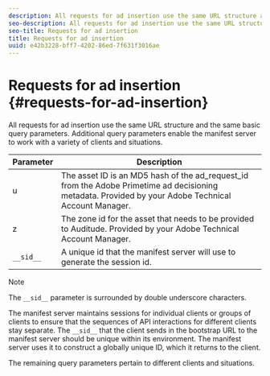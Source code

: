 ```yaml
---
description: All requests for ad insertion use the same URL structure and the same basic query parameters. Additional query parameters enable the manifest server to work with a variety of clients and situations.
seo-description: All requests for ad insertion use the same URL structure and the same basic query parameters. Additional query parameters enable the manifest server to work with a variety of clients and situations.
seo-title: Requests for ad insertion
title: Requests for ad insertion
uuid: e42b3228-bff7-4202-86ed-7f631f3016ae
---
```


# Requests for ad insertion {#requests-for-ad-insertion}

All requests for ad insertion use the same URL structure and the same basic query parameters. Additional query parameters enable the manifest server to work with a variety of clients and situations.

|Parameter|Description|
|--- |--- |
|u|The asset ID is an MD5 hash of the  ad_request_id from the Adobe Primetime ad decisioning metadata. Provided by your Adobe Technical Account Manager.|
|z|The zone id for the asset that needs to be provided to Auditude. Provided by your Adobe Technical Account Manager.|
|`__sid__`|A unique id that the manifest server will use to generate the session id.|

>[!NOTE]
>
>The `__sid__` parameter is surrounded by double underscore characters.

The manifest server maintains sessions for individual clients or groups of clients to ensure that the sequences of API interactions for different clients stay separate. The `__sid__` that the client sends in the bootstrap URL to the manifest server should be unique within its environment. The manifest server uses it to construct a globally unique ID, which it returns to the client.

The remaining query parameters pertain to different clients and situations.